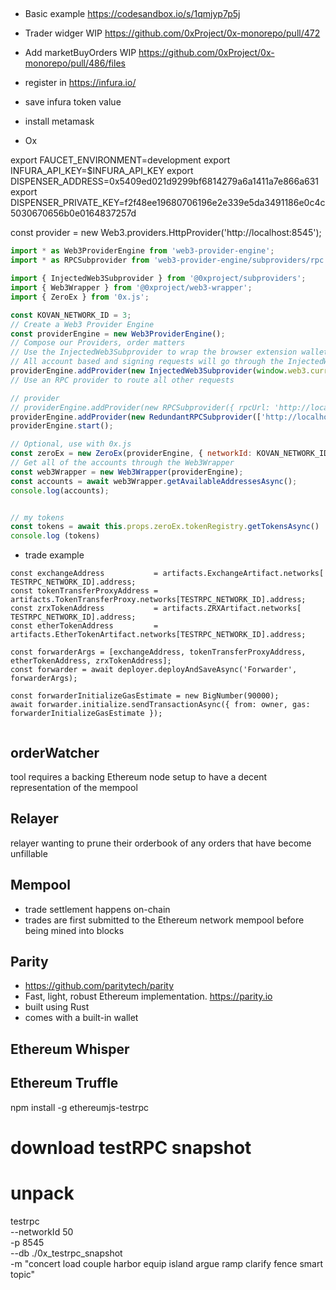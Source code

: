 ##

- Basic example
https://codesandbox.io/s/1qmjyp7p5j

- Trader widger WIP 
https://github.com/0xProject/0x-monorepo/pull/472

- Add marketBuyOrders WIP
https://github.com/0xProject/0x-monorepo/pull/486/files


- register in https://infura.io/
- save infura token value
- install metamask 

- Ox

export FAUCET_ENVIRONMENT=development
export INFURA_API_KEY=$INFURA_API_KEY
export DISPENSER_ADDRESS=0x5409ed021d9299bf6814279a6a1411a7e866a631
export DISPENSER_PRIVATE_KEY=f2f48ee19680706196e2e339e5da3491186e0c4c5030670656b0e0164837257d

const provider = new Web3.providers.HttpProvider('http://localhost:8545');



```js
import * as Web3ProviderEngine from 'web3-provider-engine';
import * as RPCSubprovider from 'web3-provider-engine/subproviders/rpc';

import { InjectedWeb3Subprovider } from '@0xproject/subproviders';
import { Web3Wrapper } from '@0xproject/web3-wrapper';
import { ZeroEx } from '0x.js';

const KOVAN_NETWORK_ID = 3;
// Create a Web3 Provider Engine
const providerEngine = new Web3ProviderEngine();
// Compose our Providers, order matters
// Use the InjectedWeb3Subprovider to wrap the browser extension wallet
// All account based and signing requests will go through the InjectedWeb3Subprovider
providerEngine.addProvider(new InjectedWeb3Subprovider(window.web3.currentProvider));
// Use an RPC provider to route all other requests

// provider
// providerEngine.addProvider(new RPCSubprovider({ rpcUrl: 'http://localhost:8545' }));
providerEngine.addProvider(new RedundantRPCSubprovider(['http://localhost:8545', 'https://ropsten.infura.io/'));
providerEngine.start();

// Optional, use with 0x.js
const zeroEx = new ZeroEx(providerEngine, { networkId: KOVAN_NETWORK_ID });
// Get all of the accounts through the Web3Wrapper
const web3Wrapper = new Web3Wrapper(providerEngine);
const accounts = await web3Wrapper.getAvailableAddressesAsync();
console.log(accounts);


// my tokens
const tokens = await this.props.zeroEx.tokenRegistry.getTokensAsync()
console.log (tokens)


```

- trade example

```
const exchangeAddress           = artifacts.ExchangeArtifact.networks[  TESTRPC_NETWORK_ID].address;
const tokenTransferProxyAddress = artifacts.TokenTransferProxy.networks[TESTRPC_NETWORK_ID].address;
const zrxTokenAddress           = artifacts.ZRXArtifact.networks[       TESTRPC_NETWORK_ID].address;
const etherTokenAddress         = artifacts.EtherTokenArtifact.networks[TESTRPC_NETWORK_ID].address;

const forwarderArgs = [exchangeAddress, tokenTransferProxyAddress, etherTokenAddress, zrxTokenAddress];
const forwarder = await deployer.deployAndSaveAsync('Forwarder', forwarderArgs);

const forwarderInitializeGasEstimate = new BigNumber(90000);
await forwarder.initialize.sendTransactionAsync({ from: owner, gas: forwarderInitializeGasEstimate });


```




## orderWatcher
tool requires a backing Ethereum node setup to have a decent representation of the mempool

## Relayer
relayer wanting to prune their orderbook of any orders that have become unfillable

## Mempool
- trade settlement happens on-chain
- trades are first submitted to the Ethereum network mempool before being mined into blocks

## Parity 
- https://github.com/paritytech/parity
- Fast, light, robust Ethereum implementation. https://parity.io
- built using Rust
- comes with a built-in wallet

## Ethereum Whisper
## Ethereum Truffle


npm install -g ethereumjs-testrpc
# download testRPC snapshot
# unpack
testrpc \
--networkId 50 \
-p 8545 \
--db ./0x_testrpc_snapshot \
-m "concert load couple harbor equip island argue ramp clarify fence smart topic"
